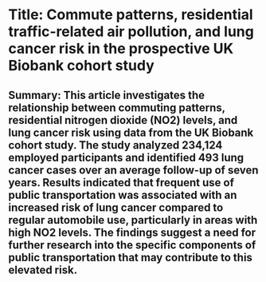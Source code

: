 # Title: Commute patterns, residential traffic-related air pollution, and lung cancer risk in the prospective UK Biobank cohort study

## Summary: This article investigates the relationship between commuting patterns, residential nitrogen dioxide (NO2) levels, and lung cancer risk using data from the UK Biobank cohort study. The study analyzed 234,124 employed participants and identified 493 lung cancer cases over an average follow-up of seven years. Results indicated that frequent use of public transportation was associated with an increased risk of lung cancer compared to regular automobile use, particularly in areas with high NO2 levels. The findings suggest a need for further research into the specific components of public transportation that may contribute to this elevated risk.